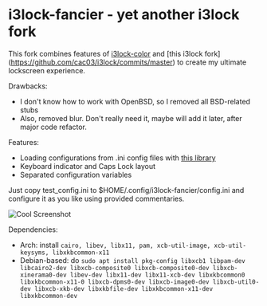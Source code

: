 i3lock-fancier - yet another i3lock fork
========================================

This fork combines features of [i3lock-color](https://github.com/chrjguill/i3lock-color)
and [this i3lock fork] (https://github.com/cac03/i3lock/commits/master) to
create my ultimate lockscreen experience.

Drawbacks:
* I don't know how to work with OpenBSD, so I removed all BSD-related stubs
* Also, removed blur. Don't really need it, maybe will add it later, after
major code refactor.

Features:
* Loading configurations from .ini config files with [this library](https://github.com/rxi/ini)
* Keyboard indicator and Caps Lock layout
* Separated configuration variables

Just copy test_config.ini to $HOME/.config/i3lock-fancier/config.ini and
configure it as you like using provided commentaries.

![Cool Screenshot](https://raw.githubusercontent.com/SuperPrower/i3lock-fancier/configuration/screenshot.png)

Dependencies:
* Arch: install `cairo, libev, libx11, pam, xcb-util-image, xcb-util-keysyms, libxkbcommon-x11`
* Debian-based: do `sudo apt install pkg-config libxcb1 libpam-dev libcairo2-dev libxcb-composite0 libxcb-composite0-dev libxcb-xinerama0-dev libev-dev libx11-dev libx11-xcb-dev libxkbcommon0 libxkbcommon-x11-0 libxcb-dpms0-dev libxcb-image0-dev libxcb-util0-dev libxcb-xkb-dev libxkbfile-dev libxkbcommon-x11-dev libxkbcommon-dev`
